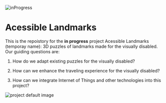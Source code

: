 ![inProgress](https://github.com/KaterinaLupacheva/react-progress-bar/blob/d8ac754eba698707ce427cddd325ddd79eb83fc2/images/example3.png)
# Acessible Landmarks

This is the repoistory for the **in progress** project Acessible Landmarks (temporay name): 3D puzzles of landmarks made for the visually disabled. Our guiding questions are:

1. How do we adapt existing puzzles for the visually disabled?

2. How can we enhance the traveling experience for the visually disabled?

3. How can we integrate Internet of Things and other technologies into this project?

![project default image]()